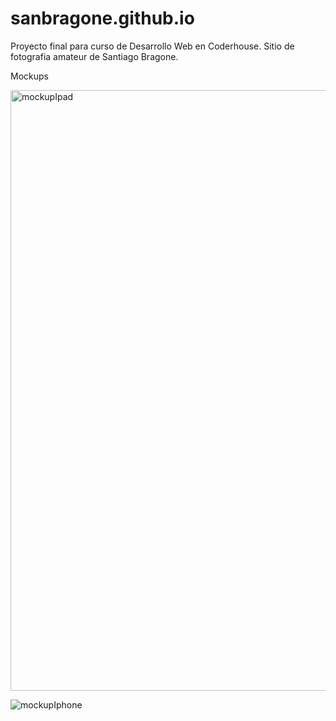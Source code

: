 # sanbragone.github.io
Proyecto final para curso de Desarrollo Web en Coderhouse.
Sitio de fotografia amateur de Santiago Bragone.

Mockups

<img width="961" alt="mockupIpad" src="https://user-images.githubusercontent.com/33030778/171070666-8b394e9e-f209-4377-ae44-debeecc6b8cb.png">

![mockupIphone](https://user-images.githubusercontent.com/33030778/171070838-37e65ae6-400c-40fb-9d5f-49991876ebd1.png)

